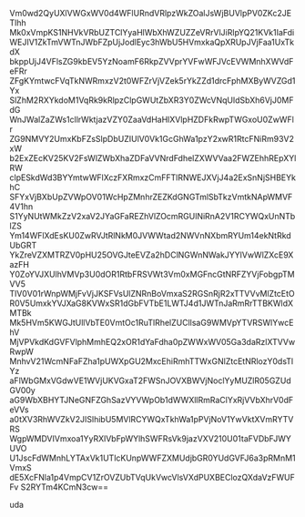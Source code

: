 Vm0wd2QyUXlVWGxWV0d4WFlURndVRlpzWkZOalJsWjBUVlpPV0ZKc2JETlhh
Mk0xVmpKS1NHVkVRbUZTClYyaHlWbXhWZUZZeVRrVlJiRlpYQ21KVk1IaFdi
WEJIV1ZkTmVWTnJWbFZpUjJodlEyc3hWbU5HVmxkaQpXRUpJVjFaa1UxTkdX
bkppUjJ4VFlsZG9kbEV5YzNoamF6RkpZVVprYVFwWFJVcEVWMnhXWVdFeFRr
ZFgKYmtwcFVqTkNWRmxzV2t0WFZrVjVZek5rYkZZd1drcFphMXByWVZGd1Yx
SlZhM2RXYkdoM1VqRk9kRlpzClpGWUtZbXR3Y0ZWcVNqUldSbXh6VjJ0MFdG
WnJWalZaZWs1cllrWktjazVZY0ZaaVdHaHlXVlpHZDFkRwpTWGxoU0ZwWFlr
ZG9NMVY2UmxKbFZsSlpDbUZIUlV0Vk1GcGhWa1pzY2xwR1RtcFNiRm93V2xW
b2ExZEcKV25KV2FsWlZWbXhaZDFaVVNrdFdhelZXWVVaa2FWZEhhREpXYlRW
clpESkdWd3BYYmtwWFlXczFXRmxzCmFFTlRNWEJXVjJ4a2ExSnNjSHBEYkhC
SFYxVjBXbUpZVWpOV01WcHpZMnhrZEZKdGNGTmlSbTkzVmtkNApWMVF4V1hn
S1YyNUtWMkZzV2xaV2JYaGFaREZhVlZOcmRGUlNiRnA2V1RCYWQxUnNTblZS
Ym14WFlXdEsKU0ZwRVJtRlNkM0JVWWtad2NWVnNXbmRYUm14ekNtRkdUbGRT
YkZreVZXMTRZV0pHU25OVGJteEVZa2hDClNGWnNWakJYYlVwWlZXcE9XazFH
Y0ZoYVJXUlhVMVp3U0dOR1RtbFRSVWt3Vm0xMGFncGtNRFZYVjFobgpTMVV5
TlV0V01rWnpWMjFvVjJKSFVsUlZNRnBoVmxaS2RGSnRjR2xTTVVvMlZtcEtO
R0V5UmxkYVJXaG8KVWxSR1dGbFVTbE1LWTJ4d1JWTnJaRmRrTTBKWldXMTBk
Mk5HVm5KWGJtUllVbTE0VmtOc1RuTlRhelZUCllsaG9WMVpYTVRSWlYwcEhV
MjVPVkdKdGVFVlphMmhEQ2xOR1dYaFdha0pZWWxWV05Ga3daRzlXTVVwRwpW
MnhvV21WcmNFaFZha1pUWXpGU2MxcEhiRmhTTWxGNlZtcEtNRlozY0dsTlYz
aFlWbGMxVGdwVE1WVjUKVGxaT2FWSnJOVXBWVjNoclYyMUZlR05GZUdGV00y
aG9WbXBHYTJNeGNFZGhSazVYVWpOb1dWWXllRmRaClYxRjVVbXhrV0dFeVVs
a0tXV3RhWVZkV2JISlhibU5MVlRCYWQxTkhWa1pPVjNoV1YwVktXVmRYTVRS
WgpWMDVIVmxoa1YyRXlVbFpWYlhSWFRsVk9jazVXV210U01taFVDbFJWYUVO
U1JscFdWMnhLYTAxVk1UTlcKUnpWWFZXMUdjbGR0YUdGVFJ6a3pRMnM1VmxS
dE5XcFNla1p4VmpCV1ZrOVZUbTVqUkVwcVlsVXdPUXBEClozQXdaVzFWUFFv
S2RYTm4KCmN3cw==

uda